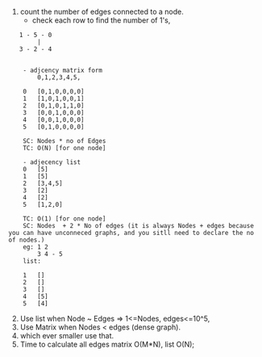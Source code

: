 1. count the number of edges connected to a node.
   - check each row to find the number of 1's,

```
   1 - 5 - 0
        |
   3 - 2 - 4


    - adjcency matrix form
        0,1,2,3,4,5,

    0   [0,1,0,0,0,0]
    1   [1,0,1,0,0,1]
    2   [0,1,0,1,1,0]
    3   [0,0,1,0,0,0]
    4   [0,0,1,0,0,0]
    5   [0,1,0,0,0,0]

    SC: Nodes * no of Edges
    TC: O(N) [for one node]

    - adjecency list
    0   [5]
    1   [5]
    2   [3,4,5]
    3   [2]
    4   [2]
    5   [1,2,0]

    TC: O(1) [for one node]
    SC: Nodes  + 2 * No of edges (it is always Nodes + edges because you can have unconneced graphs, and you sitll need to declare the no of nodes.)
    eg: 1 2
        3 4 - 5
    list:

    1   []
    2   []
    3   []
    4   [5]
    5   [4]
```

2. Use list when Node ~ Edges => 1<=Nodes, edges<=10^5,
3. Use Matrix when Nodes < edges (dense graph).
4. which ever smaller use that.
5. Time to calculate all edges matrix O(M\*N), list O(N);
